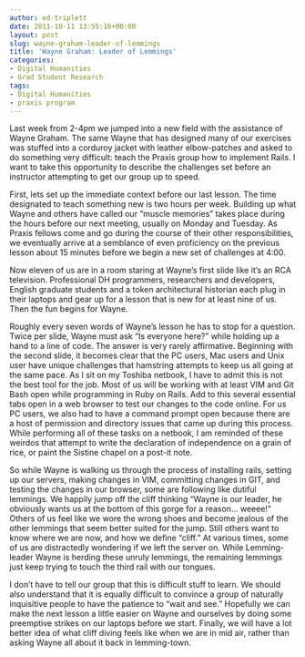 ```yaml
---
author: ed-triplett
date: 2011-10-11 13:55:16+00:00
layout: post
slug: wayne-graham-leader-of-lemmings
title: 'Wayne Graham: Leader of Lemmings'
categories:
- Digital Humanities
- Grad Student Research
tags:
- Digital Humanities
- praxis program
---
```


Last week from 2-4pm we jumped into a new field with the assistance of Wayne Graham. The same Wayne that has designed many of our exercises was stuffed into a corduroy jacket with leather elbow-patches and asked to do something very difficult: teach the Praxis group how to implement Rails. I want to take this opportunity to describe the challenges set before an instructor attempting to get our group up to speed.




First, lets set up the immediate context before our last lesson. The time designated to teach something new is two hours per week. Building up what Wayne and others have called our “muscle memories” takes place during the hours before our next meeting, usually on Monday and Tuesday. As Praxis fellows come and go during the course of their other responsibilities, we eventually arrive at a semblance of even proficiency on the previous lesson about 15 minutes before we begin a new set of challenges at 4:00.




Now eleven of us are in a room staring at Wayne’s first slide like it’s an RCA television. Professional DH programmers, researchers and developers, English graduate students and a token architectural historian each plug in their laptops and gear up for a lesson that is new for at least nine of us. Then the fun begins for Wayne.




Roughly every seven words of Wayne’s lesson he has to stop for a question. Twice per slide, Wayne must ask “Is everyone here?” while holding up a hand to a line of code. The answer is very rarely affirmative.
Beginning with the second slide, it becomes clear that the PC users, Mac users and Unix user have unique challenges that hamstring attempts to keep us all going at the same pace. As I sit on my Toshiba netbook, I have to admit this is not the best tool for the job. Most of us will be working with at least VIM and Git Bash open while programming in Ruby on Rails. Add to this several essential tabs open in a web browser to test our changes to the code online. For us PC users, we also had to have a command prompt open because there are a host of permission and directory issues that came up during this process. While performing all of these tasks on a netbook, I am reminded of these weirdos that attempt to write the declaration of independence on a grain of rice, or paint the Sistine chapel on a post-it note.




So while Wayne is walking us through the process of installing rails, setting up our servers, making changes in VIM, committing changes in GIT, and testing the changes in our browser, some are following like dutiful lemmings. We happily jump off the cliff thinking “Wayne is our leader, he obviously wants us at the bottom of this gorge for a reason... weeee!” Others of us feel like we wore the wrong shoes and become jealous of the other lemmings that seem better suited for the jump. Still others want to know where we are now, and how we define “cliff.” At various times, some of us are distractedly wondering if we left the server on. While Lemming-leader Wayne is herding these unruly lemmings, the remaining lemmings just keep trying to touch the third rail with our tongues.




I don’t have to tell our group that this is difficult stuff to learn. We should also understand that it is equally difficult to convince a group of naturally inquisitive people to have the patience to “wait and see.” Hopefully we can make the next lesson a little easier on Wayne and ourselves by doing some preemptive strikes on our laptops before we start. Finally, we will have a lot better idea of what cliff diving feels like when we are in mid air, rather than asking Wayne all about it back in lemming-town.
